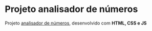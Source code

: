 # Projeto analisador de números
Projeto [analisador de números](https://alexeigh596.github.io/analisador_numeros/), desenvolvido com **HTML, CSS e JS**

